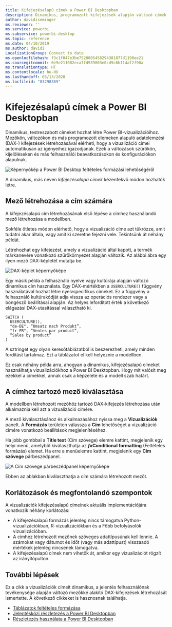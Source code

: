 ```yaml
---
title: Kifejezésalapú címek a Power BI Desktopban
description: Dinamikus, programozott kifejezések alapján változó címek létrehozása feltételes programozott formázás használatával a Power BI Desktopban
author: davidiseminger
ms.reviewer: ''
ms.service: powerbi
ms.subservice: powerbi-desktop
ms.topic: reference
ms.date: 04/10/2019
ms.author: davidi
LocalizationGroup: Connect to data
ms.openlocfilehash: f3c1f047e3be7520005458294381877d1198ee21
ms.sourcegitcommit: 0e9e211082eca7fd939803e0cd9c6b114af2f90a
ms.translationtype: HT
ms.contentlocale: hu-HU
ms.lasthandoff: 05/13/2020
ms.locfileid: "83298389"
---
```

# <a name="expression-based-titles-in-power-bi-desktop"></a>Kifejezésalapú címek a Power BI Desktopban

Dinamikus, testreszabott címeket hozhat létre Power BI-vizualizációihoz. Mezőkön, változókon és más programozott elemeken alapuló adatelemzési (DAX-) kifejezések létrehozásával elérheti, hogy a vizualizáció címei automatikusan az igényeihez igazodjanak. Ezek a változások szűrőkön, kijelöléseken és más felhasználói beavatkozásokon és konfigurációkon alapulnak.

![Képernyőkép a Power BI Desktop feltételes formázási lehetőségéről](media/desktop-conditional-formatting-visual-titles/expression-based-title-01.png)

A dinamikus, más néven *kifejezésalapú címek* kézenfekvő módon hozhatók létre. 

## <a name="create-a-field-for-your-title"></a>Mező létrehozása a cím számára

A kifejezésalapú cím létrehozásának első lépése a címhez használandó mező létrehozása a modellben. 

Sokféle ötletes módon elérhető, hogy a vizualizáció címe azt tükrözze, amit tudatni akar általa, vagy amit ki szeretne fejezni vele. Tekintsünk át néhány példát.

Létrehozhat egy kifejezést, amely a vizualizáció által kapott, a termék márkanevére vonatkozó szűrőkörnyezet alapján változik. Az alábbi ábra egy ilyen mező DAX-képletét mutatja be.

![DAX-képlet képernyőképe](media/desktop-conditional-formatting-visual-titles/expression-based-title-02.png)

Egy másik példa a felhasználó nyelve vagy kultúrája alapján változó dinamikus cím használata. Egy DAX-mértékben a `USERCULTURE()` függvény használatával hozhat létre nyelvspecifikus címeket. Ez a függvény a felhasználó kultúrakódját adja vissza az operációs rendszer vagy a böngésző beállításai alapján. Az helyes lefordított érték a következő elágazási DAX-utasítással választható ki. 

```
SWITCH (
  USERCULTURE(),
  "de-DE", “Umsatz nach Produkt”,
  "fr-FR", “Ventes par produit”,
  “Sales by product”
)
```

A sztringet egy olyan keresőtáblázatból is beszerezheti, amely minden fordítást tartalmaz. Ezt a táblázatot el kell helyeznie a modellben. 

Ez csak néhány példa arra, ahogyan a dinamikus, kifejezésalapú címeket használhatja vizualizációkhoz a Power BI Desktopban. Hogy mit valósít meg ezekkel a címekkel, annak csak a képzelete és a modell szab határt.


## <a name="select-your-field-for-your-title"></a>A címhez tartozó mező kiválasztása

A modellben létrehozott mezőhöz tartozó DAX-kifejezés létrehozása után alkalmaznia kell azt a vizualizáció címére.

A mező kiválasztásához és alkalmazásához nyissa meg a **Vizualizációk** panelt. A **Formázás** területen válassza a **Cím** lehetőséget a vizualizáció címére vonatkozó beállítások megjelenítéséhez. 

Ha jobb gombbal a **Title text** (Cím szövege) elemre kattint, megjelenik egy helyi menü, amelyből kiválaszthatja az **<em>fx</em>Conditional formatting** (Feltételes formázás) elemet. Ha erre a menüelemre kattint, megjelenik egy **Cím szövege** párbeszédpanel. 

![A Cím szövege párbeszédpanel képernyőképe](media/desktop-conditional-formatting-visual-titles/expression-based-title-02b.png)

Ebben az ablakban kiválaszthatja a cím számára létrehozott mezőt.

## <a name="limitations-and-considerations"></a>Korlátozások és megfontolandó szempontok

A vizualizációk kifejezésalapú címeinek aktuális implementációjára vonatkozik néhány korlátozás:

* A kifejezésalapú formázás jelenleg nincs támogatva Python-vizualizációkban, R-vizualizációkban és a Főbb befolyásolók vizualizációban.
* A címhez létrehozott mezőnek szöveges adattípusúnak kell lennie. A számokat vagy dátumot és időt (vagy más adattípust) visszaadó mértékek jelenleg nincsenek támogatva.
* A kifejezésalapú címek nem vihetők át, amikor egy vizualizációt rögzít az irányítópulton.

## <a name="next-steps"></a>További lépések

Ez a cikk a vizualizációk címeit dinamikus, a jelentés felhasználónak tevékenysége alapján változó mezőkké alakító DAX-kifejezések létrehozását ismertette. A következő cikkeket is hasznosnak találhatja.

* [Táblázatok feltételes formázása](desktop-conditional-table-formatting.md)
* [Jelentésközi részletezés a Power BI Desktopban](desktop-cross-report-drill-through.md)
* [Részletezés használata a Power BI Desktopban](desktop-drillthrough.md)
